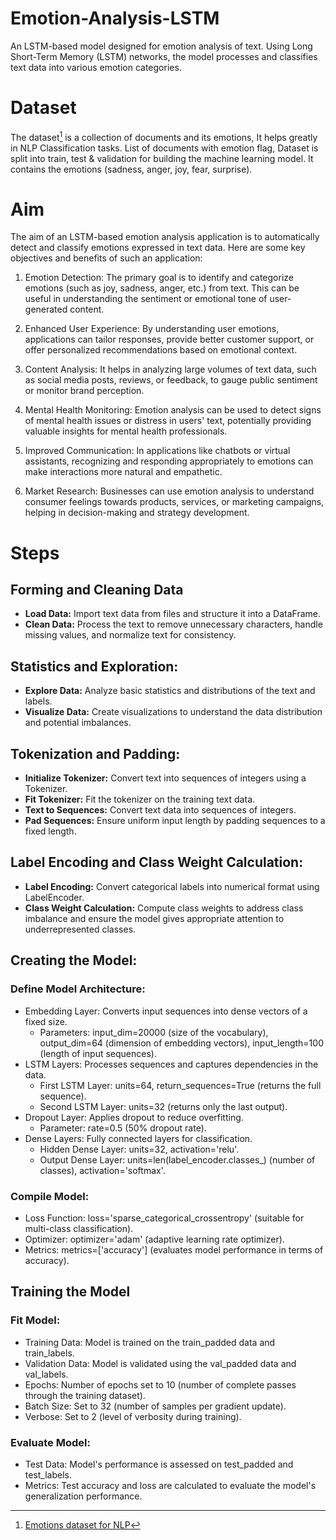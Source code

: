 # Emotion-Analysis-LSTM
An LSTM-based model designed for emotion analysis of text. Using Long Short-Term Memory (LSTM) networks, the model processes and classifies text data into various emotion categories.

# Dataset
The dataset[^1] is a collection of documents and its emotions, It helps greatly in NLP Classification tasks. List of documents with emotion flag, Dataset is split into train, test & validation for building the machine learning model. It contains the emotions (sadness, anger, joy, fear, surprise).

[^1]: [Emotions dataset for NLP](https://www.kaggle.com/datasets/praveengovi/emotions-dataset-for-nlp)

# Aim

The aim of an LSTM-based emotion analysis application is to automatically detect and classify emotions expressed in text data. Here are some key objectives and benefits of such an application:

  1. Emotion Detection: The primary goal is to identify and categorize emotions (such as joy, sadness, anger, etc.) from text. This can be useful in understanding the sentiment or emotional tone of user-generated content.
  
  2. Enhanced User Experience: By understanding user emotions, applications can tailor responses, provide better customer support, or offer personalized recommendations based on emotional context.
  
  3. Content Analysis: It helps in analyzing large volumes of text data, such as social media posts, reviews, or feedback, to gauge public sentiment or monitor brand perception.
  
  4. Mental Health Monitoring: Emotion analysis can be used to detect signs of mental health issues or distress in users' text, potentially providing valuable insights for mental health professionals.
  
  5. Improved Communication: In applications like chatbots or virtual assistants, recognizing and responding appropriately to emotions can make interactions more natural and empathetic.
  
  6. Market Research: Businesses can use emotion analysis to understand consumer feelings towards products, services, or marketing campaigns, helping in decision-making and strategy development.

# Steps
## Forming and Cleaning Data
- **Load Data:** Import text data from files and structure it into a DataFrame.
- **Clean Data:** Process the text to remove unnecessary characters, handle missing values, and normalize text for consistency.


## Statistics and Exploration:
- **Explore Data:** Analyze basic statistics and distributions of the text and labels.
- **Visualize Data:** Create visualizations to understand the data distribution and potential imbalances.

## Tokenization and Padding:
- **Initialize Tokenizer:** Convert text into sequences of integers using a Tokenizer.
- **Fit Tokenizer:** Fit the tokenizer on the training text data.
- **Text to Sequences:** Convert text data into sequences of integers.
- **Pad Sequences:** Ensure uniform input length by padding sequences to a fixed length.

## Label Encoding and Class Weight Calculation:
- **Label Encoding:** Convert categorical labels into numerical format using LabelEncoder.
- **Class Weight Calculation:** Compute class weights to address class imbalance and ensure the model gives appropriate attention to underrepresented classes.

## Creating the Model:
### Define Model Architecture:
  - Embedding Layer: Converts input sequences into dense vectors of a fixed size.
    - Parameters: input_dim=20000 (size of the vocabulary), output_dim=64 (dimension of embedding vectors), input_length=100 (length of input sequences).
  - LSTM Layers: Processes sequences and captures dependencies in the data.
    - First LSTM Layer: units=64, return_sequences=True (returns the full sequence).
    - Second LSTM Layer: units=32 (returns only the last output).
  - Dropout Layer: Applies dropout to reduce overfitting.
    - Parameter: rate=0.5 (50% dropout rate).
  - Dense Layers: Fully connected layers for classification.
    - Hidden Dense Layer: units=32, activation='relu'.
    - Output Dense Layer: units=len(label_encoder.classes_) (number of classes), activation='softmax'.
### Compile Model:
  - Loss Function: loss='sparse_categorical_crossentropy' (suitable for multi-class classification).
  - Optimizer: optimizer='adam' (adaptive learning rate optimizer).
  - Metrics: metrics=['accuracy'] (evaluates model performance in terms of accuracy).

## Training the Model
### Fit Model:
  - Training Data: Model is trained on the train_padded data and train_labels.
  - Validation Data: Model is validated using the val_padded data and val_labels.
  - Epochs: Number of epochs set to 10 (number of complete passes through the training dataset).
  - Batch Size: Set to 32 (number of samples per gradient update).
  - Verbose: Set to 2 (level of verbosity during training).
### Evaluate Model:
  - Test Data: Model's performance is assessed on test_padded and test_labels.
  - Metrics: Test accuracy and loss are calculated to evaluate the model's generalization performance.
